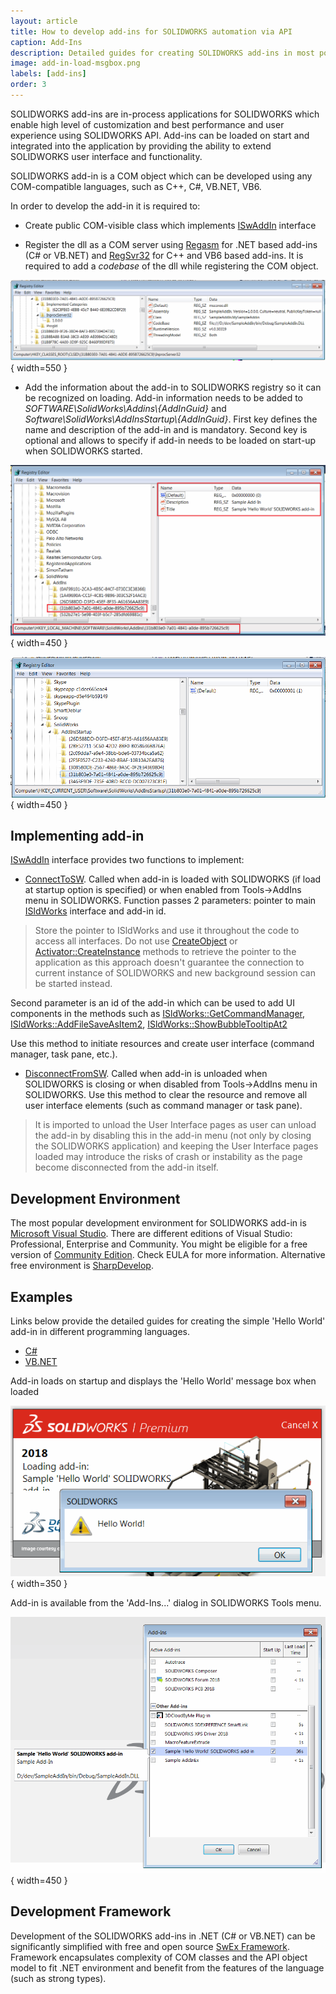 ```yaml
---
layout: article
title: How to develop add-ins for SOLIDWORKS automation via API
caption: Add-Ins
description: Detailed guides for creating SOLIDWORKS add-ins in most popular programming languages to extend SOLIDWORKS functionality using SOLIDWORKS API
image: add-in-load-msgbox.png
labels: [add-ins]
order: 3
---
```

SOLIDWORKS add-ins are in-process applications for SOLIDWORKS which enable high level of customization and best performance and user experience using SOLIDWORKS API. Add-ins can be loaded on start and integrated into the application by providing the ability to extend SOLIDWORKS user interface and functionality.

SOLIDWORKS add-in is a COM object which can be developed using any COM-compatible languages, such as C++, C#, VB.NET, VB6.

In order to develop the add-in it is required to:

* Create public COM-visible class which implements [ISwAddIn](http://help.solidworks.com/2015/english/api/swpublishedapi/solidworks.interop.swpublished~solidworks.interop.swpublished.iswaddin.html) interface

* Register the dll as a COM server using [Regasm](https://docs.microsoft.com/en-us/dotnet/framework/tools/regasm-exe-assembly-registration-tool) for .NET based add-ins (C# or VB.NET) and [RegSvr32](https://en.wikipedia.org/wiki/Regsvr32) for C++ and VB6 based add-ins. It is required to add a *codebase* of the dll while registering the COM object.

![Add-in dll com registration info in the registry](add-in-clsid-registry.png){ width=550 }

* Add the information about the add-in to SOLIDWORKS registry so it can be recognized on loading. Add-in information needs to be added to *SOFTWARE\SolidWorks\Addins\\{AddInGuid}* and *Software\SolidWorks\AddInsStartup\\{AddInGuid}*. First key defines the name and description of the add-in and is mandatory. Second key is optional and allows to specify if add-in needs to be loaded on start-up when SOLIDWORKS started.

![Add-in details in the SOLIDWORKS registry](add-in-hklm-registry.png){ width=450 }

![Add-in start-up details in the SOLIDWORKS registry](add-in-hkcu-registry.png){ width=450 }

## Implementing add-in

[ISwAddIn](http://help.solidworks.com/2015/english/api/swpublishedapi/solidworks.interop.swpublished~solidworks.interop.swpublished.iswaddin.html) interface provides two functions to implement:

* [ConnectToSW](http://help.solidworks.com/2015/english/api/swpublishedapi/SolidWorks.Interop.swpublished~SolidWorks.Interop.swpublished.ISwAddin~ConnectToSW.html). Called when add-in is loaded with SOLIDWORKS (if load at startup option is specified) or when enabled from Tools->AddIns menu in SOLIDWORKS. Function passes 2 parameters: pointer to main [ISldWorks](http://help.solidworks.com/2015/english/api/sldworksapi/solidworks.interop.sldworks~solidworks.interop.sldworks.isldworks_members.html) interface and add-in id.

> Store the pointer to ISldWorks and use it throughout the code to access all interfaces. Do not use [CreateObject](https://docs.microsoft.com/en-us/dotnet/api/microsoft.visualbasic.interaction.createobject?view=netframework-4.7.2) or [Activator::CreateInstance](https://docs.microsoft.com/en-us/dotnet/api/system.activator.createinstance?view=netframework-4.7.2) methods to retrieve the pointer to the application as this approach doesn't guarantee the connection to current instance of SOLIDWORKS and new background session can be started instead.

Second parameter is an id of the add-in which can be used to add UI components in the methods such as 
[ISldWorks::GetCommandManager](http://help.solidworks.com/2015/english/api/sldworksapi/solidworks.interop.sldworks~solidworks.interop.sldworks.isldworks~getcommandmanager.html), [ISldWorks::AddFileSaveAsItem2](http://help.solidworks.com/2015/english/api/sldworksapi/solidworks.interop.sldworks~solidworks.interop.sldworks.isldworks~addfilesaveasitem2.html), [ISldWorks::ShowBubbleTooltipAt2](http://help.solidworks.com/2015/english/api/sldworksapi/solidworks.interop.sldworks~solidworks.interop.sldworks.isldworks~showbubbletooltipat2.html)

Use this method to initiate resources and create user interface (command manager, task pane, etc.).

* [DisconnectFromSW](http://help.solidworks.com/2015/english/api/swpublishedapi/SolidWorks.Interop.swpublished~SolidWorks.Interop.swpublished.ISwAddin~DisconnectFromSW.html). Called when add-in is unloaded when SOLIDWORKS is closing or when disabled from Tools->AddIns menu in SOLIDWORKS. Use this method to clear the resource and remove all user interface elements (such as command manager or task pane).

> It is imported to unload the User Interface pages as user can unload the add-in by disabling this in the add-in menu (not only by closing the SOLIDWORKS application) and keeping the User Interface pages loaded may introduce the risks of crash or instability as the page become disconnected from the add-in itself.

## Development Environment

The most popular development environment for SOLIDWORKS add-in is [Microsoft Visual Studio](https://visualstudio.microsoft.com/). There are different editions of Visual Studio: Professional, Enterprise and Community. You might be eligible for a free version of [Community Edition](https://visualstudio.microsoft.com/vs/community/). Check EULA for more information. Alternative free environment is [SharpDevelop](http://www.icsharpcode.net/).

## Examples

Links below provide the detailed guides for creating the simple 'Hello World' add-in in different programming languages.

* [C#](csharp)
* [VB.NET](vbnet)

Add-in loads on startup and displays the 'Hello World' message box when loaded

![Message box displayed when add-in loading](add-in-load-msgbox.png){ width=350 }

Add-in is available from the 'Add-Ins...' dialog in SOLIDWORKS Tools menu.

![Add-in shown in the add-ins dialog](add-ins-dialog.png){ width=450 }

## Development Framework

Development of the SOLIDWORKS add-ins in .NET (C# or VB.NET) can be significantly simplified with free and open source [SwEx Framework](/labs/solidworks/swex/). Framework encapsulates complexity of COM classes and the API object model to fit .NET environment and benefit from the features of the language (such as strong types). 